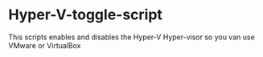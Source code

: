 # Hyper-V-toggle-script
This scripts enables and disables the Hyper-V Hyper-visor so you van use VMware or VirtualBox  
